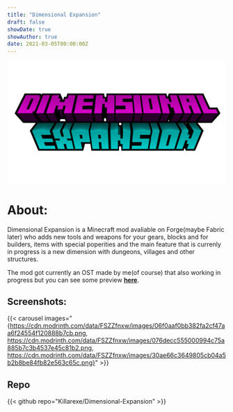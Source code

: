 ```yaml
---
title: "Dimensional Expansion"
draft: false
showDate: true
showAuthor: true
date: 2021-03-05T00:00:00Z
---
```


[![](https://github.com/Killarexe/Dimensional-Expansion/raw/main/src/main/resources/logo.png)]()

# About:

Dimensional Expansion is a Minecraft mod avaliable on Forge(maybe Fabric later) who adds new tools and weapons for your gears, blocks and for builders, items with special poperities and the main feature that is currenly in progress is a new dimension with dungeons, villages and other structures.

The mod got currently an OST made by me(of course) that also working in progress but you can see some preview [**here**](https://soundcloud.com/killarexe).

## Screenshots:

{{< carousel images="{https://cdn.modrinth.com/data/FSZZfnxw/images/06f0aaf0bb382fa2cf47aa6f24554f120888b7cb.png, https://cdn.modrinth.com/data/FSZZfnxw/images/076decc555000994c75a885b7c3b4537e45c81b2.png, https://cdn.modrinth.com/data/FSZZfnxw/images/30ae66c3649805cb04a5b2b8be84fb82e563c65c.png}" >}}

## Repo

{{< github repo="Killarexe/Dimensional-Expansion" >}}
